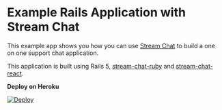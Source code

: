 # Example Rails Application with Stream Chat

This example app shows you how you can use [Stream
Chat](https://getstream.io/chat/) to build a one on one support chat
application.

This application is built using Rails 5,
[stream-chat-ruby](https://github.com/GetStream/stream-chat-ruby) and [stream-chat-react](https://github.com/GetStream/stream-chat-react).

**Deploy on Heroku**

[![Deploy](https://www.herokucdn.com/deploy/button.svg)](https://heroku.com/deploy?template=https://github.com/GetStream/rails-chat-example)
